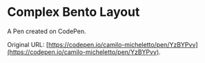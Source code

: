 # Complex Bento Layout

A Pen created on CodePen.

Original URL: [https://codepen.io/camilo-micheletto/pen/YzBYPvv](https://codepen.io/camilo-micheletto/pen/YzBYPvv).

